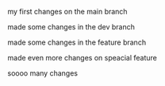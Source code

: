my first changes on the main branch

made some changes in the dev branch

made some changes in the feature branch

made even more changes on speacial feature

soooo many changes
